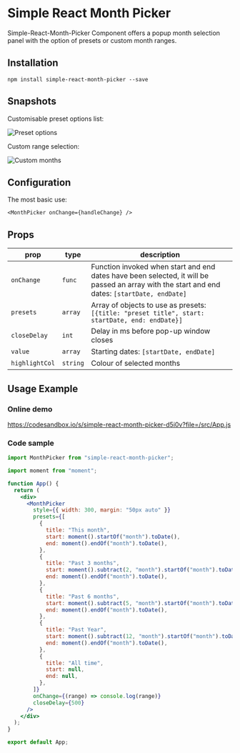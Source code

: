 # Simple React Month Picker

Simple-React-Month-Picker Component offers a popup month selection panel with the option of presets or custom month ranges.

## Installation

`npm install simple-react-month-picker --save`

## Snapshots

Customisable preset options list:

![Preset options](https://user-images.githubusercontent.com/795134/144825642-036e6348-cab4-447d-a7d0-7b18f6ca2350.png)

Custom range selection:

![Custom months](https://user-images.githubusercontent.com/795134/144825638-073bb937-2325-4a7f-884d-d658658a81fd.png)

## Configuration

The most basic use:

```
<MonthPicker onChange={handleChange} />
```

## Props

| prop           | type     | description                                                                                                                                   |
| -------------- | -------- | --------------------------------------------------------------------------------------------------------------------------------------------- |
| `onChange`     | `func`   | Function invoked when start and end dates have been selected, it will be passed an array with the start and end dates: `[startDate, endDate]` |
| `presets`      | `array`  | Array of objects to use as presets: `[{title: "preset title", start: startDate, end: endDate}]`                                               |
| `closeDelay`   | `int`    | Delay in ms before pop-up window closes                                                                                                       |
| `value`        | `array`  | Starting dates: `[startDate, endDate]`                                                                                                        |
| `highlightCol` | `string` | Colour of selected months                                                                                                                     |

## Usage Example

### Online demo

https://codesandbox.io/s/simple-react-month-picker-d5i0v?file=/src/App.js

### Code sample

```js
import MonthPicker from "simple-react-month-picker";
```

```jsx
import moment from "moment";

function App() {
  return (
    <div>
      <MonthPicker
        style={{ width: 300, margin: "50px auto" }}
        presets={[
          {
            title: "This month",
            start: moment().startOf("month").toDate(),
            end: moment().endOf("month").toDate(),
          },
          {
            title: "Past 3 months",
            start: moment().subtract(2, "month").startOf("month").toDate(),
            end: moment().endOf("month").toDate(),
          },
          {
            title: "Past 6 months",
            start: moment().subtract(5, "month").startOf("month").toDate(),
            end: moment().endOf("month").toDate(),
          },
          {
            title: "Past Year",
            start: moment().subtract(12, "month").startOf("month").toDate(),
            end: moment().endOf("month").toDate(),
          },
          {
            title: "All time",
            start: null,
            end: null,
          },
        ]}
        onChange={(range) => console.log(range)}
        closeDelay={500}
      />
    </div>
  );
}

export default App;
```
